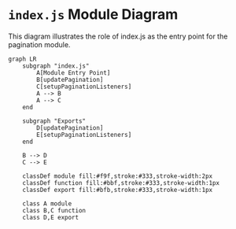 # `index.js` Module Diagram

This diagram illustrates the role of index.js as the entry point for the pagination module.

```mermaid
graph LR
    subgraph "index.js"
        A[Module Entry Point]
        B[updatePagination]
        C[setupPaginationListeners]
        A --> B
        A --> C
    end
    
    subgraph "Exports"
        D[updatePagination]
        E[setupPaginationListeners]
    end
    
    B --> D
    C --> E
    
    classDef module fill:#f9f,stroke:#333,stroke-width:2px
    classDef function fill:#bbf,stroke:#333,stroke-width:1px
    classDef export fill:#bfb,stroke:#333,stroke-width:1px
    
    class A module
    class B,C function
    class D,E export
